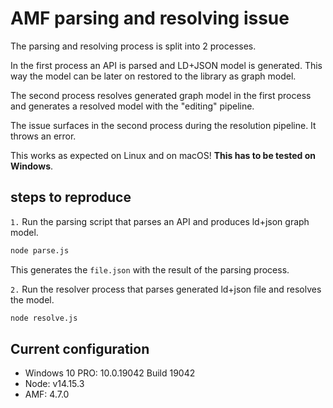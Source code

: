 # AMF parsing and resolving issue

The parsing and resolving process is split into 2 processes.

In the first process an API is parsed and LD+JSON model is generated. This way the model can be later on restored to the library as graph model.

The second process resolves generated graph model in the first process and generates a resolved model with the "editing" pipeline.

The issue surfaces in the second process during the resolution pipeline. It throws an error.

This works as expected on Linux and on macOS! **This has to be tested on Windows**.

## steps to reproduce

`1.` Run the parsing script that parses an API and produces ld+json graph model.

```sh
node parse.js
```

This generates the `file.json` with the result of the parsing process.

`2.` Run the resolver process that parses generated ld+json file and resolves the model.

```sh
node resolve.js
```

## Current configuration

- Windows 10 PRO: 10.0.19042 Build 19042
- Node: v14.15.3
- AMF: 4.7.0
